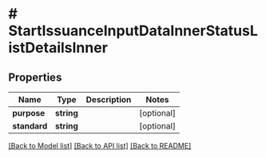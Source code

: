 # # StartIssuanceInputDataInnerStatusListDetailsInner

## Properties

| Name         | Type       | Description | Notes      |
| ------------ | ---------- | ----------- | ---------- |
| **purpose**  | **string** |             | [optional] |
| **standard** | **string** |             | [optional] |

[[Back to Model list]](../../README.md#models) [[Back to API list]](../../README.md#endpoints) [[Back to README]](../../README.md)
